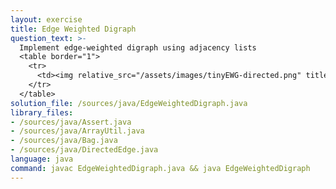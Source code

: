 ```yaml
---
layout: exercise
title: Edge Weighted Digraph
question_text: >-
  Implement edge-weighted digraph using adjacency lists
  <table border="1">
    <tr>
      <td><img relative_src="/assets/images/tinyEWG-directed.png" title="tinyEWG-directed"></td>
    </tr>
  </table>
solution_file: /sources/java/EdgeWeightedDigraph.java
library_files:
- /sources/java/Assert.java
- /sources/java/ArrayUtil.java
- /sources/java/Bag.java
- /sources/java/DirectedEdge.java
language: java
command: javac EdgeWeightedDigraph.java && java EdgeWeightedDigraph
---
```

